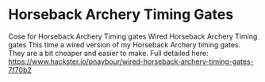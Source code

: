 # Horseback Archery Timing Gates
 Cose for Horseback Archery Timing gates
Wired Horseback Archery Timing gates
This time a wired version of my Horseback Archery timing gates. They are a bit cheaper and easier to make.
Full detailed here: https://www.hackster.io/pnaybour/wired-horseback-archery-timing-gates-7f70b2
